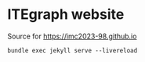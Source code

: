 # ITEgraph website

Source for https://imc2023-98.github.io

    bundle exec jekyll serve --livereload